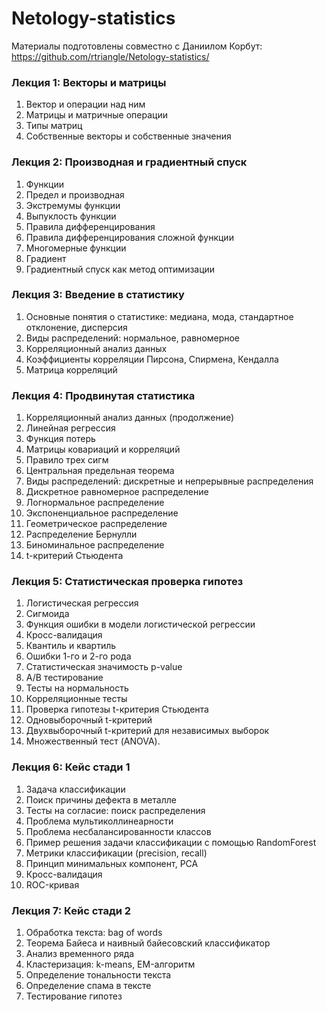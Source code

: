 # Netology-statistics

Материалы подготовлены совместно с Даниилом Корбут: https://github.com/rtriangle/Netology-statistics/

### Лекция 1: Векторы и матрицы
1. Вектор и операции над ним
1. Матрицы и матричные операции
1. Типы матриц
1. Собственные векторы и собственные значения


### Лекция 2: Производная и градиентный спуск
1. Функции
1. Предел и производная
1. Экстремумы функции
1. Выпуклость функции
1. Правила дифференцирования
1. Правила дифференцирования сложной функции
1. Многомерные функции
1. Градиент
1. Градиентный спуск как метод оптимизации

### Лекция 3: Введение в статистику
1. Основные понятия о статистике: медиана, мода, стандартное отклонение, дисперсия
1. Виды распределений: нормальное, равномерное
1. Корреляционный анализ данных
1. Коэффициенты корреляции Пирсона, Спирмена, Кендалла
1. Матрица корреляций

### Лекция 4: Продвинутая статистика
1. Корреляционный анализ данных (продолжение) 
1. Линейная регрессия
1. Функция потерь
1. Матрицы ковариаций и корреляций
1. Правило трех сигм
1. Центральная предельная теорема
1. Виды распределений: дискретные и непрерывные распределения
1. Дискретное равномерное распределение
1. Логнормальное распределение
1. Экспоненциальное распределение
1. Геометрическое распределение
1. Распределение Бернулли
1. Биноминальное распределение
1. t-критерий Стьюдента

### Лекция 5: Статистическая проверка гипотез
1. Логистическая регрессия
1. Сигмоида
1. Функция ошибки в модели логистической регрессии
1. Кросс-валидация
1. Квантиль и квартиль
1. Ошибки 1-го и 2-го рода
1. Статистическая значимость p-value
1. A/B тестирование
1. Тесты на нормальность
1. Корреляционные тесты
1. Проверка гипотезы t-критерия Стьюдента
1. Одновыборочный t-критерий
1. Двухвыборочный t-критерий для независимых выборок
1. Множественный тест (ANOVA).

### Лекция 6: Кейс стади 1
1. Задача классификации
1. Поиск причины дефекта в металле
1. Тесты на согласие: поиск распределения
1. Проблема мультиколлинеарности
1. Проблема несбалансированности классов
1. Пример решения задачи классификации с помощью RandomForest
1. Метрики классификации (precision, recall)
1. Принцип минимальных компонент, PCA
1. Кросс-валидация
1. ROC-кривая

### Лекция 7: Кейс стади 2
1. Обработка текста: bag of words
1. Теорема Байеса и наивный байесовский классификатор
1. Анализ временного ряда
1. Кластеризация: k-means, EM-алгоритм
1. Определение тональности текста
1. Определение спама в тексте
1. Тестирование гипотез

